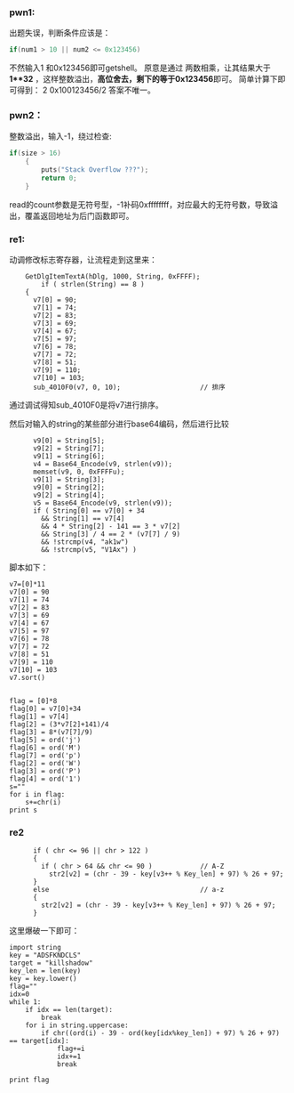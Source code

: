### pwn1:

出题失误，判断条件应该是：
```c
if(num1 > 10 || num2 <= 0x123456)
```
不然输入1 和0x123456即可getshell。
原意是通过 两数相乘，让其结果大于**1\*\*32** ，这样整数溢出，**高位舍去，剩下的等于0x123456**即可。
简单计算下即可得到：
2   0x100123456/2 
答案不唯一。

### pwn2：
整数溢出，输入-1，绕过检查:
```c
if(size > 16)
    {
        puts("Stack Overflow ???");
        return 0;
    }
```
read的count参数是无符号型，-1补码0xffffffff，对应最大的无符号数，导致溢出，覆盖返回地址为后门函数即可。

### re1:

动调修改标志寄存器，让流程走到这里来：
```
    GetDlgItemTextA(hDlg, 1000, String, 0xFFFF);
        if ( strlen(String) == 8 )
    {
      v7[0] = 90;
      v7[1] = 74;
      v7[2] = 83;
      v7[3] = 69;
      v7[4] = 67;
      v7[5] = 97;
      v7[6] = 78;
      v7[7] = 72;
      v7[8] = 51;
      v7[9] = 110;
      v7[10] = 103;
      sub_4010F0(v7, 0, 10);                    // 排序
```
通过调试得知sub_4010F0是将v7进行排序。

然后对输入的string的某些部分进行base64编码，然后进行比较
```
      v9[0] = String[5];
      v9[2] = String[7];
      v9[1] = String[6];
      v4 = Base64_Encode(v9, strlen(v9));
      memset(v9, 0, 0xFFFFu);
      v9[1] = String[3];
      v9[0] = String[2];
      v9[2] = String[4];
      v5 = Base64_Encode(v9, strlen(v9));
      if ( String[0] == v7[0] + 34
        && String[1] == v7[4]
        && 4 * String[2] - 141 == 3 * v7[2]
        && String[3] / 4 == 2 * (v7[7] / 9)
        && !strcmp(v4, "ak1w")
        && !strcmp(v5, "V1Ax") )
```
脚本如下：
```
v7=[0]*11
v7[0] = 90
v7[1] = 74
v7[2] = 83
v7[3] = 69
v7[4] = 67
v7[5] = 97
v7[6] = 78
v7[7] = 72
v7[8] = 51
v7[9] = 110
v7[10] = 103
v7.sort()


flag = [0]*8
flag[0] = v7[0]+34
flag[1] = v7[4]
flag[2] = (3*v7[2]+141)/4
flag[3] = 8*(v7[7]/9)
flag[5] = ord('j')
flag[6] = ord('M')
flag[7] = ord('p')
flag[2] = ord('W')
flag[3] = ord('P')
flag[4] = ord('1')
s=""
for i in flag:
    s+=chr(i)
print s
```

### re2

```
      if ( chr <= 96 || chr > 122 )
      {
        if ( chr > 64 && chr <= 90 )            // A-Z
          str2[v2] = (chr - 39 - key[v3++ % Key_len] + 97) % 26 + 97;
      }
      else                                      // a-z
      {
        str2[v2] = (chr - 39 - key[v3++ % Key_len] + 97) % 26 + 97;
      }
```
这里爆破一下即可：
```
import string
key = "ADSFKNDCLS"
target = "killshadow"
key_len = len(key)
key = key.lower()
flag=""
idx=0
while 1:
    if idx == len(target):
        break
    for i in string.uppercase:
        if chr((ord(i) - 39 - ord(key[idx%key_len]) + 97) % 26 + 97) == target[idx]:
            flag+=i
            idx+=1
            break
    
print flag
```